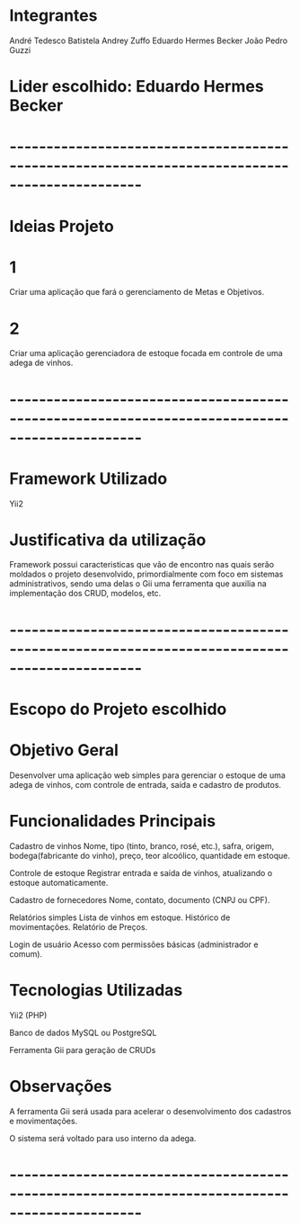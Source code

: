 # Integrantes
André Tedesco Batistela
Andrey Zuffo
Eduardo Hermes Becker
João Pedro Guzzi

# Lider escolhido: Eduardo Hermes Becker

# ---------------------------------------------------------------------------------------------- #


# Ideias Projeto

# 1
Criar uma aplicação que fará o gerenciamento de Metas e Objetivos.
# 2
Criar uma aplicação gerenciadora de estoque focada em controle de uma adega de vinhos.

# ---------------------------------------------------------------------------------------------- #


# Framework Utilizado
Yii2

# Justificativa da utilização
Framework possui caracteristicas que vão de encontro nas quais serão moldados o projeto desenvolvido, primordialmente com foco em sistemas administrativos, sendo uma delas o Gii uma ferramenta que auxilia na implementação dos CRUD, modelos, etc.


# ---------------------------------------------------------------------------------------------- #


# Escopo do Projeto escolhido

# Objetivo Geral 
Desenvolver uma aplicação web simples para gerenciar o estoque de uma adega de vinhos, com controle de entrada, saída e cadastro de produtos.

# Funcionalidades Principais
Cadastro de vinhos
    Nome, tipo (tinto, branco, rosé, etc.), safra, origem, bodega(fabricante do vinho), preço, teor alcoólico, quantidade em estoque.

Controle de estoque
    Registrar entrada e saída de vinhos, atualizando o estoque automaticamente.

Cadastro de fornecedores
    Nome, contato, documento (CNPJ ou CPF).

Relatórios simples
    Lista de vinhos em estoque.
    Histórico de movimentações.
    Relatório de Preços.

Login de usuário
    Acesso com permissões básicas (administrador e comum).

# Tecnologias Utilizadas
Yii2 (PHP)

Banco de dados MySQL ou PostgreSQL

Ferramenta Gii para geração de CRUDs

# Observações
A ferramenta Gii será usada para acelerar o desenvolvimento dos cadastros e movimentações.

O sistema será voltado para uso interno da adega.


# ---------------------------------------------------------------------------------------------- #